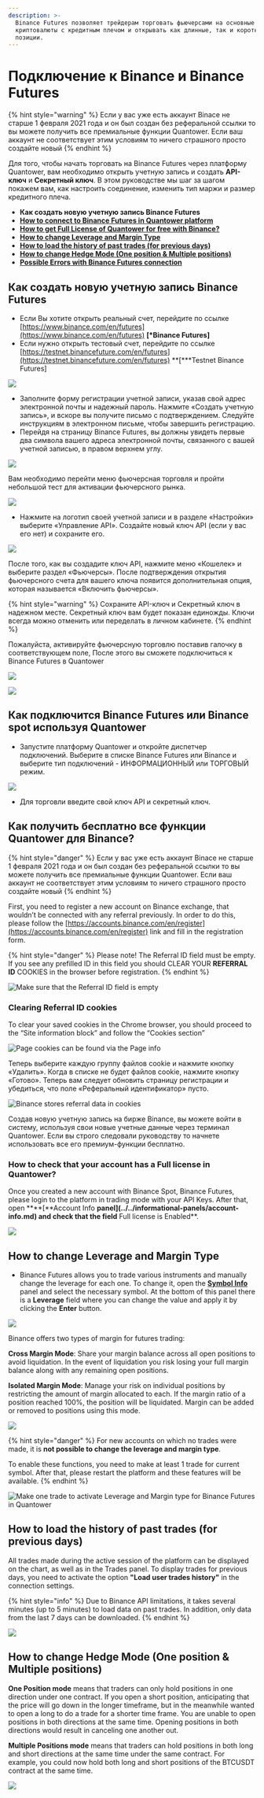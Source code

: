```yaml
---
description: >-
  Binance Futures позволяет трейдерам торговать фьючерсами на основные
  криптовалюты с кредитным плечом и открывать как длинные, так и короткие
  позиции.
---
```


# Подключение к Binance и Binance Futures

{% hint style="warning" %}
Если у вас уже есть  аккаунт  Binace не старше 1 февраля 2021 года и он был создан без реферальной ссылки то вы можете получить все премиальные функции Quantower.  Если ваш аккаунт не соответствует этим условиям то ничего страшного просто создайте новый 
{% endhint %}



Для того, чтобы начать торговать на Binance Futures через платформу Quantower, вам необходимо открыть учетную запись и создать **API-ключ** и **Секретный ключ**. В этом руководстве мы шаг за шагом покажем вам, как настроить соединение, изменить тип маржи и размер кредитного плеча.

* **Как создать новую учетную запись Binance Futures**
* [**How to connect to Binance Futures in Quantower platform**](./#how-to-connect-to-binance-futures-in-quantower-platform)
* [**How to get Full License of Quantower for free with Binance?**](./#how-to-get-full-license-of-quantower-for-free-with-binance)
* [**How to change Leverage and Margin Type**](./#how-to-change-leverage-and-margin-type)
* [**How to load the history of past trades \(for previous days\)**](./#how-to-load-the-history-of-past-trades-for-previous-days)
* [**How to change Hedge Mode \(One position & Multiple positions\)**](./#how-to-change-hedge-mode-one-position-and-multiple-positions)
* [**Possible Errors with Binance Futures connection**](errors-with-binance-connection.md)



## Как создать новую учетную запись Binance Futures









* Если Вы хотите открыть реальный счет, перейдите по ссылке [https://www.binance.com/en/futures](https://www.binance.com/en/futures) **\[\***Binance Futures**\]**
* Если нужно открыть тестовый счет, перейдите по ссылке [https://testnet.binancefuture.com/en/futures](https://testnet.binancefuture.com/en/futures) **\[\***Testnet Binance Futures\]

  

![](../../.gitbook/assets/create-account-binance-futures.png)

* Заполните форму регистрации учетной записи, указав свой адрес электронной почты и надежный пароль. Нажмите «Создать учетную запись», и вскоре вы получите письмо с подтверждением. Следуйте инструкциям в электронном письме, чтобы завершить регистрацию.
* Перейдя на страницу Binance Futures, вы должны увидеть первые два символа вашего адреса электронной почты, связанного с вашей учетной записью, в правом верхнем углу.

![](../../.gitbook/assets/binance-futures-their-terminal.png)

Вам необходимо перейти меню фьючерсная торговля и пройти небольшой тест для активации фьючерсного рынка.

![](../../.gitbook/assets/image.png)



* Нажмите на логотип своей учетной записи и в разделе «Настройки» выберите «Управление API». Создайте новый ключ API \(если у вас его нет\) и сохраните его.

![](../../.gitbook/assets/api-binance-futures.png)

После того, как вы создадите ключ API, нажмите меню «Кошелек» и выберите раздел «Фьючерсы». После подтверждения открытия фьючерсного счета для вашего ключа появится дополнительная опция, которая называется «Включить фьючерсы».

{% hint style="warning" %}
Сохраните API-ключ и Секретный ключ в надежном месте. Секретный ключ вам будет показан единожды. Ключи всегда можно отменить или переделать в личном кабинете.
{% endhint %}

Пожалуйста, активируйте фьючерсную торговлю поставив галочку в соответствующем поле, После этого вы сможете подключиться к Binance Futures в Quantower

![](../../.gitbook/assets/image%20%2887%29.png)

![](../../.gitbook/assets/image%20%2890%29.png)

## Как подключится  Binance Futures или Binance spot используя  Quantower

* Запустите платформу Quantower и откройте диспетчер подключений. Выберите в списке Binance Futures или  Binance и выберите тип подключений - ИНФОРМАЦИОННЫЙ или ТОРГОВЫЙ режим. 

![](../../.gitbook/assets/connection-binance-futures.gif)

* Для торговли введите свой ключ API и секретный ключ.

## Как получить бесплатно все функции Quantower для Binance?

{% hint style="danger" %}
Если у вас уже есть  аккаунт  Binace не старше 1 февраля 2021 года и он был создан без реферальной ссылки то вы можете получить все премиальные функции Quantower.  Если ваш аккаунт не соответствует этим условиям то ничего страшного просто создайте новый 
{% endhint %}



First, you need to register a new account on Binance exchange, that wouldn’t be connected with any referral previously. In order to do this, please follow the [https://accounts.binance.com/en/register](https://accounts.binance.com/en/register) link and fill in the registration form.

{% hint style="danger" %}
Please note! The Referral ID field must be empty. If you see any prefilled ID in this field you should CLEAR YOUR **REFERRAL ID** COOKIES in the browser before registration.
{% endhint %}

![Make sure that the Referral ID field is empty](../../.gitbook/assets/screenshot_1.png)

### Clearing Referral ID cookies

To clear your saved cookies in the Chrome browser, you should proceed to the “Site information block” and follow the “Cookies section”

![Page cookies can be found via the Page info](../../.gitbook/assets/screenshot_2.png)

Теперь выберите каждую группу файлов cookie и нажмите кнопку «Удалить». Когда в списке не будет файлов cookie, нажмите кнопку «Готово». Теперь вам следует обновить страницу регистрации и убедиться, что поле «Реферальный идентификатор» пусто.

![Binance stores referral data in cookies](../../.gitbook/assets/screenshot_3%20%283%29.png)

Создав новую учетную запись на бирже Binance, вы можете войти в систему, используя свои новые учетные данные через терминал Quantower. Если вы строго следовали руководству то  начнете  использовать все его премиум-функции бесплатно.

### How to check that your account has a Full license in Quantower?

Once you created a new account with Binance Spot, Binance Futures, please login to the platform in trading mode with your API Keys. After that, open **\*\*\[**Account Info **panel\]\(../../informational-panels/account-info.md\) and check that the field** Full license is Enabled\*\*.

![](../../.gitbook/assets/image%20%28167%29.png)

## How to change Leverage and Margin Type

* Binance Futures allows you to trade various instruments and manually change the leverage for each one. To change it, open the [**Symbol Info**](../../informational-panels/symbol-info.md) panel and select the necessary symbol. At the bottom of this panel there is a **Leverage** field where you can change the value and apply it by clicking the **Enter** button.

![](../../.gitbook/assets/leverage-binance-futures.png)

Binance offers two types of margin for futures trading:

**Cross Margin Mode**: Share your margin balance across all open positions to avoid liquidation. In the event of liquidation you risk losing your full margin balance along with any remaining open positions.

**Isolated Margin Mode**: Manage your risk on individual positions by restricting the amount of margin allocated to each. If the margin ratio of a position reached 100%, the position will be liquidated. Margin can be added or removed to positions using this mode.

![](../../.gitbook/assets/margin-type-binance-futures.png)

{% hint style="danger" %}
For new accounts on which no trades were made, it is **not possible to change the leverage and margin type**.

To enable these functions, you need to make at least 1 trade for current symbol. After that, please restart the platform and these features will be available.
{% endhint %}

![Make one trade to activate Leverage and Margin type for Binance Futures in Quantower](../../.gitbook/assets/symbol-info-binance-futures.png)

## **How to load the history of past trades \(for previous days\)**

All trades made during the active session of the platform can be displayed on the chart, as well as in the Trades panel. To display trades for previous days, you need to activate the option **"Load user trades history"** in the connection settings.

{% hint style="info" %}
Due to Binance API limitations, it takes several minutes \(up to 5 minutes\) to load data on past trades. In addition, only data from the last 7 days can be downloaded.
{% endhint %}

![](../../.gitbook/assets/image%20%28175%29.png)

## **How to change Hedge Mode \(One position & Multiple positions\)**

**One Position mode** means that traders can only hold positions in one direction under one contract. If you open a short position, anticipating that the price will go down in the longer timeframe, but in the meanwhile wanted to open a long to do a trade for a shorter time frame. You are unable to open positions in both directions at the same time. Opening positions in both directions would result in canceling one another out.

**Multiple Positions mode** means that traders can hold positions in both long and short directions at the same time under the same contract. For example, you could now hold both long and short positions of the BTCUSDT contract at the same time.

![](../../.gitbook/assets/image%20%28176%29.png)

